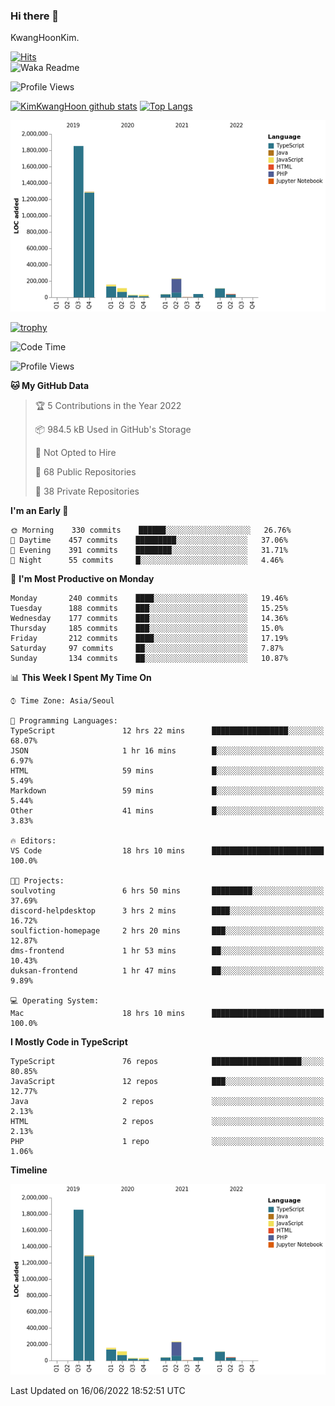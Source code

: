 ### Hi there 👋

KwangHoonKim.

[![Hits](https://hits.seeyoufarm.com/api/count/incr/badge.svg?url=https%3A%2F%2Fgithub.com%2Frhkdgns95)](https://hits.seeyoufarm.com)  
![Waka Readme](https://github.com/rhkdgns95/rhkdgns95/workflows/Waka%20Readme/badge.svg)

![Profile Views](http://img.shields.io/badge/Profile%20Views-0-blue)

[![KimKwangHoon github stats](https://github-readme-stats.vercel.app/api?username=rhkdgns95&show_icons=true)](https://github.com/rhkdgns95/github-readme-stats)   [![Top Langs](https://github-readme-stats.vercel.app/api/top-langs/?username=rhkdgns95&layout=compact)](https://github.com/rhkdgns95/github-readme-stats)   


![Chart not found](https://raw.githubusercontent.com/rhkdgns95/rhkdgns95/master/charts/bar_graph.png) 

[![trophy](https://github-profile-trophy.vercel.app/?username=rhkdgns95)](https://github.com/rhkdgns95/github-profile-trophy)

<!--START_SECTION:waka-->
![Code Time](http://img.shields.io/badge/Code%20Time-0%20secs-blue)

![Profile Views](http://img.shields.io/badge/Profile%20Views-0-blue)

**🐱 My GitHub Data** 

> 🏆 5 Contributions in the Year 2022
 > 
> 📦 984.5 kB Used in GitHub's Storage 
 > 
> 🚫 Not Opted to Hire
 > 
> 📜 68 Public Repositories 
 > 
> 🔑 38 Private Repositories  
 > 
**I'm an Early 🐤** 

```text
🌞 Morning    330 commits    ██████░░░░░░░░░░░░░░░░░░░   26.76% 
🌆 Daytime    457 commits    █████████░░░░░░░░░░░░░░░░   37.06% 
🌃 Evening    391 commits    ████████░░░░░░░░░░░░░░░░░   31.71% 
🌙 Night      55 commits     █░░░░░░░░░░░░░░░░░░░░░░░░   4.46%

```
📅 **I'm Most Productive on Monday** 

```text
Monday       240 commits    ████░░░░░░░░░░░░░░░░░░░░░   19.46% 
Tuesday      188 commits    ███░░░░░░░░░░░░░░░░░░░░░░   15.25% 
Wednesday    177 commits    ███░░░░░░░░░░░░░░░░░░░░░░   14.36% 
Thursday     185 commits    ███░░░░░░░░░░░░░░░░░░░░░░   15.0% 
Friday       212 commits    ████░░░░░░░░░░░░░░░░░░░░░   17.19% 
Saturday     97 commits     ██░░░░░░░░░░░░░░░░░░░░░░░   7.87% 
Sunday       134 commits    ██░░░░░░░░░░░░░░░░░░░░░░░   10.87%

```


📊 **This Week I Spent My Time On** 

```text
⌚︎ Time Zone: Asia/Seoul

💬 Programming Languages: 
TypeScript               12 hrs 22 mins      █████████████████░░░░░░░░   68.07% 
JSON                     1 hr 16 mins        █░░░░░░░░░░░░░░░░░░░░░░░░   6.97% 
HTML                     59 mins             █░░░░░░░░░░░░░░░░░░░░░░░░   5.49% 
Markdown                 59 mins             █░░░░░░░░░░░░░░░░░░░░░░░░   5.44% 
Other                    41 mins             █░░░░░░░░░░░░░░░░░░░░░░░░   3.83%

🔥 Editors: 
VS Code                  18 hrs 10 mins      █████████████████████████   100.0%

🐱‍💻 Projects: 
soulvoting               6 hrs 50 mins       █████████░░░░░░░░░░░░░░░░   37.69% 
discord-helpdesktop      3 hrs 2 mins        ████░░░░░░░░░░░░░░░░░░░░░   16.72% 
soulfiction-homepage     2 hrs 20 mins       ███░░░░░░░░░░░░░░░░░░░░░░   12.87% 
dms-frontend             1 hr 53 mins        ██░░░░░░░░░░░░░░░░░░░░░░░   10.43% 
duksan-frontend          1 hr 47 mins        ██░░░░░░░░░░░░░░░░░░░░░░░   9.89%

💻 Operating System: 
Mac                      18 hrs 10 mins      █████████████████████████   100.0%

```

**I Mostly Code in TypeScript** 

```text
TypeScript               76 repos            ████████████████████░░░░░   80.85% 
JavaScript               12 repos            ███░░░░░░░░░░░░░░░░░░░░░░   12.77% 
Java                     2 repos             ░░░░░░░░░░░░░░░░░░░░░░░░░   2.13% 
HTML                     2 repos             ░░░░░░░░░░░░░░░░░░░░░░░░░   2.13% 
PHP                      1 repo              ░░░░░░░░░░░░░░░░░░░░░░░░░   1.06%

```


**Timeline**

![Chart not found](https://raw.githubusercontent.com/rhkdgns95/rhkdgns95/master/charts/bar_graph.png) 


 Last Updated on 16/06/2022 18:52:51 UTC
<!--END_SECTION:waka-->
